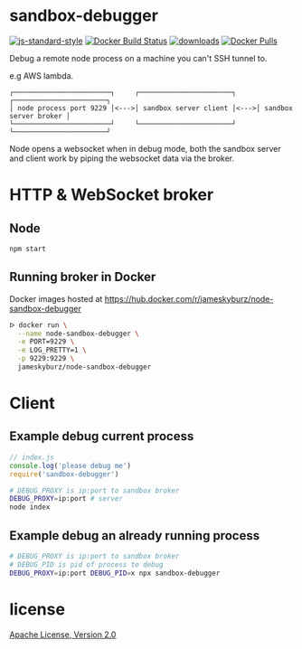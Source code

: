 # sandbox-debugger

[![js-standard-style](https://img.shields.io/badge/code_style-standard-brightgreen.svg)](https://github.com/feross/standard)
[![Docker Build Status](https://img.shields.io/docker/build/jameskyburz/node-sandbox-debugger.svg)]()
[![downloads](https://img.shields.io/npm/dm/sandbox-debugger-server.svg)](https://npmjs.org/package/sandbox-debugger-server)
[![Docker Pulls](https://img.shields.io/docker/pulls/jameskyburz/node-sandbox-debugger.svg)]()

Debug a remote node process on a machine you can't SSH tunnel to.

e.g AWS lambda.

```
┌────────────────────────┐     ┌───────────────────────┐     ┌───────────────────────┐
│ node process port 9229 │<--->│ sandbox server client │<--->│ sandbox server broker │
└────────────────────────┘     └───────────────────────┘     └───────────────────────┘
```

Node opens a websocket when in debug mode, both the sandbox server and client work by piping the websocket data via the broker.

# HTTP & WebSocket broker

## Node

```sh
npm start
```

## Running broker in Docker

Docker images hosted at https://hub.docker.com/r/jameskyburz/node-sandbox-debugger

```sh
ᐅ docker run \
  --name node-sandbox-debugger \
  -e PORT=9229 \
  -e LOG_PRETTY=1 \
  -p 9229:9229 \
  jameskyburz/node-sandbox-debugger
```

# Client 

## Example debug current process

```javascript
// index.js
console.log('please debug me')
require('sandbox-debugger')
```

```sh
# DEBUG_PROXY is ip:port to sandbox broker
DEBUG_PROXY=ip:port # server
node index
```

## Example debug an already running process

```sh
# DEBUG_PROXY is ip:port to sandbox broker
# DEBUG_PID is pid of process to debug
DEBUG_PROXY=ip:port DEBUG_PID=x npx sandbox-debugger
```

# license

[Apache License, Version 2.0](LICENSE)
